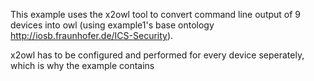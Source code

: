 This example uses the x2owl tool to convert command line output of 9 devices into owl (using example1's base ontology http://iosb.fraunhofer.de/ICS-Security).

x2owl has to be configured and performed for every device seperately, which is why the example contains 
